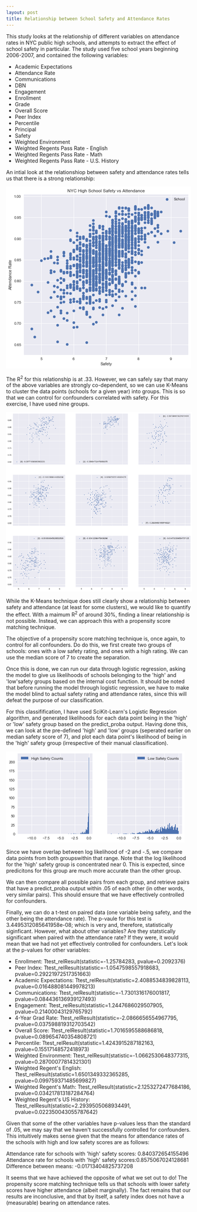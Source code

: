 ```yaml
---
layout: post
title: Relationship between School Safety and Attendance Rates
---
```

This study looks at the relationship of different variables on attendance rates in NYC public high schools, and attempts to extract the effect of school safety in particular. The study used five school years beginning 2006-2007, and contained the following variables:

* Academic Expectations
* Attendance Rate
* Communications
* DBN
* Engagement
* Enrollment
* Grade
* Overall Score
* Peer Index
* Percentile
* Principal
* Safety
* Weighted Environment
* Weighted Regents Pass Rate - English
* Weighted Regents Pass Rate - Math
* Weighted Regents Pass Rate - U.S. History

An intial look at the relationshiop between safety and attendance rates tells us that there is a strong relationship:

![Attendanc vs Safety Initial](../images/Attendance_Safety.png?raw=true)

The R<sup>2</sup> for this relationship is at .33. However, we can safely say that many of the above variables are strongly co-dependent, so we can use K-Means to cluster the data points (schools for a given year) into groups. This is so that we can control for confounders correlated with safety. For this exercise, I have used nine groups.

![Attendance vs Safety K-Means](../images/K_Means.png?raw=true)

While the K-Means technique does still clearly show a relationship between safety and attendance (at least for some clusters), we would like to quantify the effect. With a maimum R<sup>2</sup> of around 30%, finding a linear relationship is not possible. Instead, we can approach this with a propensity score matching technique. 

The objective of a propensity score matching technique is, once again, to control for all confounders. Do do this, we first create two groups of schools: ones with a low safety rating, and ones with a high rating. We can use the median score of 7 to create the separation. 

Once this is done, we can run our data through logistic regression, asking the model to give us likelihoods of schools belonging to the 'high' and 'low'safety groups based on the internal cost function. It should be noted that before running the model through logistic regression, we have to make the model blind to actual safety rating and attendance rates, since this will defeat the purpose of our classification. 

For this classifification, I have used SciKit-Learn's Logistic Regression algorithm, and generated likelihoods for each data point being in the 'high' or 'low' safety group based on the predict_proba output. Having done this, we can look at the pre-defined 'high' and 'low' groups (seperated earlier on median safety score of 7), and plot each data point's likelihood of being in the 'high' safety group (irrespective of their manual classification). 

![High Likelihood Dist](../images/Safety_Dist.png?raw=true)

Since we have overlap between log likelihood of -2 and -.5, we compare data points from both groupswithin that range. Note that the log likelihood for the 'high' safety group is concentrated near 0. This is expected, since predicitons for this group are much more accurate than the other group.

We can then compare all possible pairs from each group, and retrieve pairs that have a predict_proba output within .05 of each other (in other words, very similar pairs). This should ensure that we have effectively controlled for confounders.

Finally, we can do a t-test on paired data (one variable being safety, and the other being the attendance rate). The p-vaule for this test is 3.4495312085641958e-08; which is very and, therefore, statistically siginficant. However, what about other variables? Are they statstically significant when paired with the attendance rate? If they were, it would mean that we had not yet effectively controlled for confounders. Let's look at the p-values for other variables:

* Enrollment: Ttest_relResult(statistic=-1.25784283, pvalue=0.2092376)
* Peer Index: Ttest_relResult(statistic=-1.0547598557918683, pvalue=0.29221972517351663) 
* Academic Expectations: Ttest_relResult(statistic=2.4088534839828113, pvalue=0.016488081449978213) 
* Communications:  Ttest_relResult(statistic=-1.7301316176001817, pvalue=0.084436136939127493) 
* Engagement: Ttest_relResult(statistic=1.2447686029507905, pvalue=0.21400043129765792) 
* 4-Year Grad Rate: Ttest_relResult(statistic=-2.0866656554967795, pvalue=0.037598819312703542) 	
* Overall Score: Ttest_relResult(statistic=1.7016595588686818, pvalue=0.089654740354808721) 
* Percentile: Ttest_relResult(statistic=1.4243915287182163, pvalue=0.15517148572418973) 
* Weighted Environment: Ttest_relResult(statistic=-1.0662530648377315, pvalue=0.28700077814321301) 
* Weighted Regent's English: Ttest_relResult(statistic=1.6501349332365285, pvalue=0.099759371485699827) 
* Weighted Regent's Math: Ttest_relResult(statistic=2.1253272477684186, pvalue=0.034217813187284764) 
* Weighted Regent's US History: Ttest_relResult(statistic=2.2939505068934491, pvalue=0.022350043055787642)

Given that some of the other variables have p-values less than the standard of .05, we may say that we haven't successfully controlled for confounders. This intuitively makes sense given that the means for attendance rates of the schools with high and low safety scores are as follows:

Attendance rate for schools with 'high' safety scores: 0.840372654155496
Attendance rate for schools with 'high' safety scores:0.8575067024128681
Difference between means: -0.01713404825737208

It seems that we have achieved the opposite of what we set out to do! The propensity score matching technique tells us that schools with lower safety scores have higher attendance (albeit marginally). The fact remains that our results are inconclusive, and that by itself, a safety index does not have a (measurable) bearing on attendance rates. 







